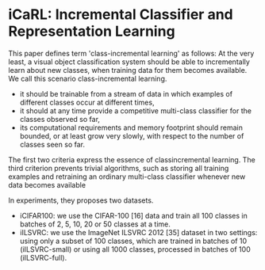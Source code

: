 # iCaRL: Incremental Classifier and Representation Learning
This paper defines term 'class-incremental learning' as follows: At
the very least, a visual object classification system should be
able to incrementally learn about new classes, when training data for them becomes available. We call this scenario
class-incremental learning.

*  it should be trainable from a stream of data in which
examples of different classes occur at different times,
*  it should at any time provide a competitive multi-class
classifier for the classes observed so far,
* its computational requirements and memory footprint
should remain bounded, or at least grow very slowly,
with respect to the number of classes seen so far.

The first two criteria express the essence of classincremental learning. 
The third criterion prevents trivial algorithms, such as storing all training examples and 
retraining an ordinary multi-class classifier whenever new data becomes available

In experiments, they proposes two datasets.

- iCIFAR100: we use the CIFAR-100 [16] data and train all 100
classes in batches of 2, 5, 10, 20 or 50 classes at a time.
- iILSVRC: we use the ImageNet
ILSVRC 2012 [35] dataset in two settings: using only a
subset of 100 classes, which are trained in batches of 10
(iILSVRC-small) or using all 1000 classes, processed in
batches of 100 (iILSVRC-full).
